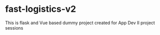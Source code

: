 # fast-logistics-v2
This is flask and Vue based dummy project created for App Dev II project sessions
